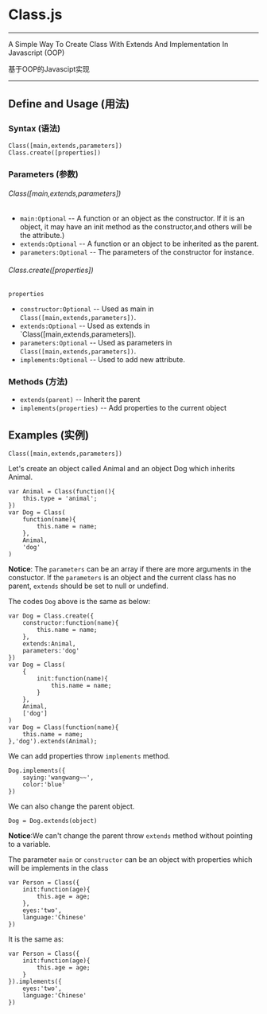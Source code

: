 # Class.js
---

A Simple Way To Create Class With Extends And Implementation In Javascript (OOP)

基于OOP的Javascipt实现

---


## Define and Usage (用法)
### Syntax (语法)
	Class([main,extends,parameters])
	Class.create([properties])
### Parameters (参数)
###### Class([main,extends,parameters])
- `main:Optional` -- A function or an object as the constructor. If it is an object, it may have an init method as the constructor,and others will be the attribute.)
- `extends:Optional` -- A function or an object to be inherited as the parent.
- `parameters:Optional` -- The parameters of the constructor for instance.

###### Class.create([properties])
`properties`
- `constructor:Optional` -- Used as main in `Class([main,extends,parameters])`.
- `extends:Optional` -- Used as extends in `Class([main,extends,parameters]).
- `parameters:Optional` -- Used as parameters in `Class([main,extends,parameters])`.
- `implements:Optional` -- Used to add new attribute.

### Methods (方法)
- `extends(parent)` -- Inherit the parent 
- `implements(properties)` -- Add properties to the current object

## Examples (实例)
`Class([main,extends,parameters])`

Let's create an object called Animal and an object Dog which inherits Animal.

	var Animal = Class(function(){
		this.type = 'animal';
	})
	var Dog = Class(
		function(name){
			this.name = name;
		},
		Animal,
		'dog'
	)

**Notice**: The `parameters` can be an array if there are more arguments in the constuctor. If the `parameters` is an object and the current class has no parent, `extends` should be set to null or undefind.

The codes `Dog` above is the same as below:

	var Dog = Class.create({
		constructor:function(name){
			this.name = name;
		},
		extends:Animal,
		parameters:'dog'
	})
	var Dog = Class(
		{
			init:function(name){
				this.name = name;
			}
		},
		Animal,
		['dog']
	)
	var Dog = Class(function(name){
		this.name = name;
	},'dog').extends(Animal);
	
We can add properties throw `implements` method.

	Dog.implements({
		saying:'wangwang~~',
		color:'blue'
	})
	
We can also change the parent object.

	Dog = Dog.extends(object)
	
**Notice**:We can't change the parent throw `extends` method without pointing to a variable.

The parameter `main` or `constructor` can be an object with properties which will be implements in the class

	var Person = Class({
		init:function(age){
			this.age = age;
		},
		eyes:'two',
		language:'Chinese'
	})

It is the same as:

	var Person = Class({
		init:function(age){
			this.age = age;
		}
	}).implements({
		eyes:'two',
		language:'Chinese'
	})

